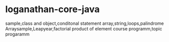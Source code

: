 # loganathan-core-java
sample,class and object,conditonal statement
array,string,loops,palindrome
Arraysample,Leapyear,factorial
product of element
course programm,topic progaramm
